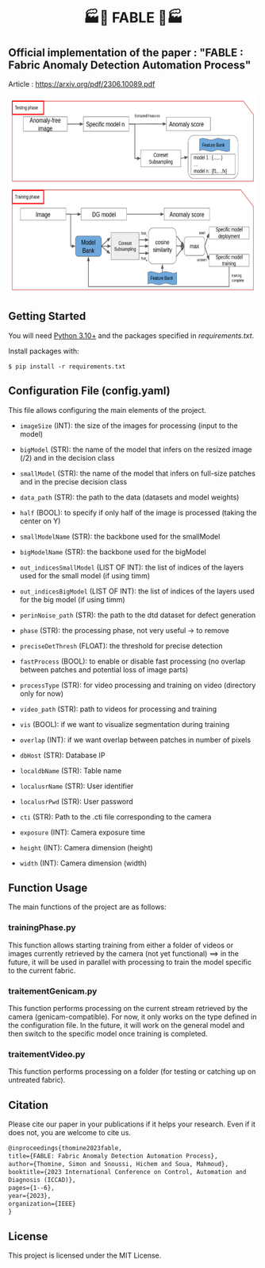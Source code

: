 <p align="center">
  <h1><center>	&#127981;&#x1F455; FABLE &#x1F456;&#127981;</center></h1>
</p>

## Official implementation of the paper : "FABLE : Fabric Anomaly Detection Automation Process"
Article : https://arxiv.org/pdf/2306.10089.pdf


<p align="center">
  <img width="700" height="400" src="FABLE.png">
</p>


## Getting Started

You will need [Python 3.10+](https://www.python.org/downloads) and the packages specified in _requirements.txt_.

Install packages with:

```
$ pip install -r requirements.txt
```

## Configuration File (config.yaml)

This file allows configuring the main elements of the project.

- `imageSize` (INT): the size of the images for processing (input to the model)
- `bigModel` (STR): the name of the model that infers on the resized image (/2) and in the decision class
- `smallModel` (STR): the name of the model that infers on full-size patches and in the precise decision class
- `data_path` (STR): the path to the data (datasets and model weights)
- `half` (BOOL): to specify if only half of the image is processed (taking the center on Y)
- `smallModelName` (STR): the backbone used for the smallModel
- `bigModelName` (STR): the backbone used for the bigModel
- `out_indicesSmallModel` (LIST OF INT): the list of indices of the layers used for the small model (if using timm)
- `out_indicesBigModel` (LIST OF INT): the list of indices of the layers used for the big model (if using timm)
- `perinNoise_path` (STR): the path to the dtd dataset for defect generation
- `phase` (STR): the processing phase, not very useful -> to remove
- `preciseDetThresh` (FLOAT): the threshold for precise detection
- `fastProcess` (BOOL): to enable or disable fast processing (no overlap between patches and potential loss of image parts)
- `processType` (STR): for video processing and training on video (directory only for now)
- `video_path` (STR): path to videos for processing and training
- `vis` (BOOL): if we want to visualize segmentation during training
- `overlap` (INT): if we want overlap between patches in number of pixels

- `dbHost` (STR): Database IP
- `localdbName` (STR): Table name
- `localusrName` (STR): User identifier
- `localusrPwd` (STR): User password

- `cti` (STR): Path to the .cti file corresponding to the camera
- `exposure` (INT): Camera exposure time
- `height` (INT): Camera dimension (height)
- `width` (INT): Camera dimension (width)

## Function Usage   
The main functions of the project are as follows:

### trainingPhase.py  
This function allows starting training from either a folder of videos or images currently retrieved by the camera (not yet functional) ==> in the future, it will be used in parallel with processing to train the model specific to the current fabric.

### traitementGenicam.py  
This function performs processing on the current stream retrieved by the camera (genicam-compatible). For now, it only works on the type defined in the configuration file. In the future, it will work on the general model and then switch to the specific model once training is completed.

### traitementVideo.py
This function performs processing on a folder (for testing or catching up on untreated fabric).


## Citation
Please cite our paper in your publications if it helps your research. Even if it does not, you are welcome to cite us.

    @inproceedings{thomine2023fable,
    title={FABLE: Fabric Anomaly Detection Automation Process},
    author={Thomine, Simon and Snoussi, Hichem and Soua, Mahmoud},
    booktitle={2023 International Conference on Control, Automation and Diagnosis (ICCAD)},
    pages={1--6},
    year={2023},
    organization={IEEE}
    }


## License

This project is licensed under the MIT License.